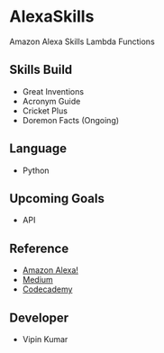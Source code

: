 
# AlexaSkills
Amazon Alexa Skills Lambda Functions

## Skills Build
- Great Inventions
- Acronym Guide
- Cricket Plus 
- Doremon Facts (Ongoing)

## Language
- Python

## Upcoming Goals
- API

## Reference
- [Amazon Alexa!](alexa.amazon.com)
- [Medium](www.medium.com)
- [Codecademy](www.codecademy.com)

## Developer
- Vipin Kumar 


